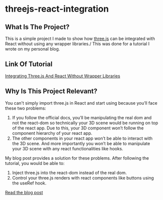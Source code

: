 # threejs-react-integration

## What Is The Project?
This is a simple project I made to show how [three.js](https://threejs.org/) can be integrated with React without using any wrapper libraries./
This was done for a tutorial I wrote on my personal blog.

## Link Of Tutorial

[Integrating Three.js And React Without Wrapper Libraries](https://therohanbhatia.com/blog/integrating-three-js-with-react/)

## Why Is This Project Relevant?

You can't simply import three.js in React and start using because you’ll face these two problems:

1. If you follow the official docs, you’ll be manipulating the real dom and not the react-dom so technically your 3D scene would be running on top of the react app. Due to this, your 3D component won’t follow the component hierarchy of your react app.
2. The other components in your react app won’t be able to interact with the 3D scene. And more importantly you won’t be able to manipulate your 3D scene with any react functionalities like hooks.

My blog post provides a solution for these problems. After following the tutorial, you would be able to:

1. Inject three.js into the react-dom instead of the real dom.
2. Control your three.js renders with react components like buttons using the useRef hook.

[Read the blog post](https://therohanbhatia.com/blog/integrating-three-js-with-react/)